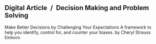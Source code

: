 ## Digital Article / Decision Making and Problem Solving

Make Better Decisions by Challenging Your Expectations A framework to help you identify, control for, and counter your biases. by Cheryl Strauss Einhorn